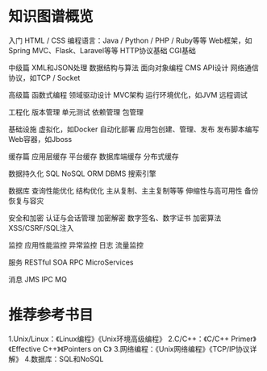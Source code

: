 # 知识图谱概览
入门
  HTML / CSS
  编程语言：Java / Python / PHP / Ruby等等
  Web框架，如Spring MVC、Flask、Laravel等等
  HTTP协议基础
  CGI基础

中级篇
  XML和JSON处理
  数据结构与算法
  面向对象编程
  CMS
  API设计
  网络通信协议，如TCP / Socket

高级篇
  函数式编程
  领域驱动设计
  MVC架构
  运行环境优化，如JVM
  远程调试

工程化
  版本管理
  单元测试
  依赖管理
  包管理

基础设施
  虚拟化，如Docker
  自动化部署
  应用包创建、管理、发布
  发布脚本编写
  Web容器，如Jboss

缓存篇
  应用层缓存
  平台缓存
  数据库端缓存
  分布式缓存

数据持久化
  SQL
  NoSQL
  ORM
  DBMS
  搜索引擎

数据库
  查询性能优化
  结构优化
  主从复制、主主复制等等
  伸缩性与高可用性
  备份恢复与容灾

安全和加密
  认证与会话管理
  加密解密
  数字签名、数字证书
  加密算法
  XSS/CSRF/SQL注入

监控
  应用性能监控
  异常监控
  日志
  流量监控

服务
  RESTful
  SOA
  RPC
  MicroServices

消息
  JMS
  IPC
  MQ

# 推荐参考书目
1.Unix/Linux：《Linux编程》《Unix环境高级编程》
2.C/C++：《C/C++ Primer》《Effective C++》《Pointers on C》
3.网络编程：《Unix网络编程》《TCP/IP协议详解》
4.数据库：SQL和NoSQL

  
